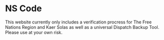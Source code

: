 # NS Code
This website currently only includes a verification procress for The Free Nations Region and Kaer Solas as well as a universal Dispatch Backup Tool. Please use at your own risk.